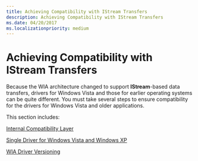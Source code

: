 ```yaml
---
title: Achieving Compatibility with IStream Transfers
description: Achieving Compatibility with IStream Transfers
ms.date: 04/20/2017
ms.localizationpriority: medium
---
```


# Achieving Compatibility with IStream Transfers


Because the WIA architecture changed to support **IStream**-based data transfers, drivers for Windows Vista and those for earlier operating systems can be quite different. You must take several steps to ensure compatibility for the drivers for Windows Vista and older applications.

This section includes:

[Internal Compatibility Layer](internal-compatibility-layer.md)

[Single Driver for Windows Vista and Windows XP](single-driver-for-windows-vista-and-windows-xp.md)

[WIA Driver Versioning](wia-driver-versioning.md)

 

 




